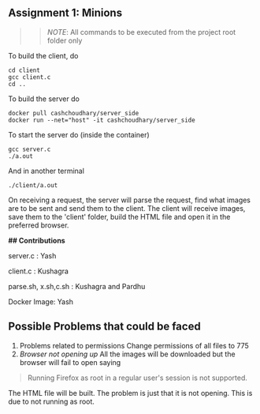 ## Assignment 1: Minions
>> *NOTE*: All commands to be executed from the project root folder only

To build the client, do
```
cd client
gcc client.c
cd ..
```

To build the server do 
```
docker pull cashchoudhary/server_side
docker run --net="host" -it cashchoudhary/server_side
```

To start the server do (inside the container)
```
gcc server.c
./a.out
```
And in another terminal
```
./client/a.out
```
On receiving a request, the server will parse the request, find what images are to be sent and send them to the client.
The client will receive images, save them to the 'client' folder, build the HTML file and open it in the preferred browser.
 
**## Contributions**

server.c : Yash

client.c : Kushagra

parse.sh, x.sh,c.sh : Kushagra and Pardhu 

Docker Image: Yash 

## Possible Problems that could be faced
1. Problems related to permissions
Change permissions of all files to 775
2. *Browser not opening up*
All the images will be downloaded but the browser will fail to open saying 
> Running Firefox as root in a regular user's session is not supported.

The HTML file will be built. The problem is just that it is not opening. This is due to not running as root.

